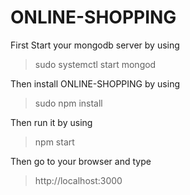 # ONLINE-SHOPPING

First Start your mongodb server by using
>sudo systemctl start mongod

Then install ONLINE-SHOPPING by using
>sudo npm install

Then run it by using 
>npm start

Then go to your browser and type
>http://localhost:3000
